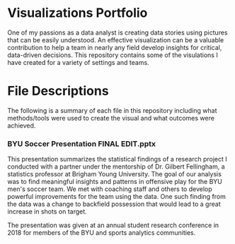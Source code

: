 # Visualizations Portfolio
One of my passions as a data analyst is creating data stories using pictures that can be easily understood. An effective visualization can be a valuable contribution to help a team in nearly any field develop insights for critical, data-driven decisions. This repository contains some of the visulations I have created for a variety of settings and teams. 

# File Descriptions
The following is a summary of each file in this repository including what methods/tools were used to create the visual and what outcomes were achieved.

### BYU Soccer Presentation FINAL EDIT.pptx
This presentation summarizes the statistical findings of a research project I conducted with a partner under the mentorship of Dr. Gilbert Fellingham, a statistics professor at Brigham Young University. The goal of our analysis was to find meaningful insights and patterns in offensive play for the BYU men's soccer team. We met with coaching staff and others to develop powerful improvements for the team using the data. One such finding from the data was a change to backfield possession that would lead to a great increase in shots on target.

The presentation was given at an annual student research conference in 2018 for members of the BYU and sports analytics communities.



